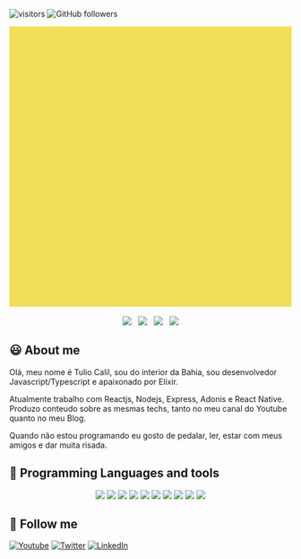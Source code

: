 ![visitors](https://visitor-badge.glitch.me/badge?page_id=tuliocll.visitor-badge)
![GitHub followers](https://img.shields.io/github/followers/tuliocll?style=social)

<img src="https://github.com/tuliocll/tuliocll/blob/main/assets/animation.gif?raw=true" data-canonical-src="https://github.com/tuliocll/tuliocll/blob/main/assets/animation.gif?raw=true" width="100%" height="500" />

<p align='center'>
<a href="https://tuliocalil.blogspot.com/"><img height="30" src="https://logodownload.org/wp-content/uploads/2018/02/blogger-logo-icon.png"></a>&nbsp;&nbsp;
<a href="https://www.youtube.com/tuliocalil"><img height="30" src="https://cdn4.iconfinder.com/data/icons/miu-square-flat-social/60/youtube-square-social-media-512.png"></a>&nbsp;&nbsp;
<a href="https://twitter.com/tuliocalil"><img height="30" src="https://github.com/stephenajulu/WaylonWalker/blob/main/icon/twitter.png?raw=true"></a>&nbsp;&nbsp;
<a href="https://www.linkedin.com/in/tuliocalil/"><img height="30" src="https://github.com/stephenajulu/WaylonWalker/blob/main/icon/linkedin.png?raw=true"></a>
</p>

## :smiley: About me

Olá, meu nome é Tulio Calil, sou do interior da Bahia, sou desenvolvedor Javascript/Typescript e apaixonado por Elixir.

Atualmente trabalho com Reactjs, Nodejs, Express, Adonis e React Native. Produzo conteudo sobre as mesmas techs, tanto no meu canal do Youtube quanto no meu Blog.

Quando não estou programando eu gosto de pedalar, ler, estar com meus amigos e dar muita risada.

## :rocket: Programming Languages and tools

<p align="center">

<img src="https://img.shields.io/badge/javascript-%23F7DF1E.svg?&style=for-the-badge&logo=javascript&logoColor=black" height="25"/>
<img src="https://img.shields.io/badge/typescript%20-%23007ACC.svg?&style=for-the-badge&logo=typescript&logoColor=white" height="25"/>
<img src="https://img.shields.io/badge/node.js%20-%2343853D.svg?&style=for-the-badge&logo=node.js&logoColor=white" height="25"/>
<img src="https://img.shields.io/badge/express.js%20-%23404d59.svg?&style=for-the-badge" height="25"/>
<img src="https://img.shields.io/badge/react%20-%2320232a.svg?&style=for-the-badge&logo=react&logoColor=%2361DAFB" height="25"/>
<img src="https://img.shields.io/badge/bootstrap%20-%23563D7C.svg?&style=for-the-badge&logo=bootstrap&logoColor=white" height="25"/>
<img src="https://img.shields.io/badge/postgres-%23316192.svg?&style=for-the-badge&logo=postgresql&logoColor=white" height="25"/>
<img src="https://img.shields.io/badge/-npm-CB3837?style=flat-square&logo=npm" height="25"/>
<img src="https://img.shields.io/badge/-GitHub-181717?style=flat-square&logo=github" height="25"/>
<img src="https://img.shields.io/badge/MongoDB-%234ea94b.svg?&style=for-the-badge&logo=mongodb&logoColor=white" height="25"/>
</p>

## 🎯 Follow me

[![Youtube](https://img.shields.io/badge/youtube-%23FF0000.svg?&style=for-the-badge&logo=youtube&logoColor=white)](https://www.youtube.com/tuliocalil)
[![Twitter](https://img.shields.io/badge/twitter-%231DA1F2.svg?&style=for-the-badge&logo=twitter&logoColor=white)](https://twitter.com/tuliocalil)
[![LinkedIn](https://img.shields.io/badge/linkedin-%230077B5.svg?&style=for-the-badge&logo=linkedin&logoColor=white)](https://www.linkedin.com/in/tuliocalil/)
